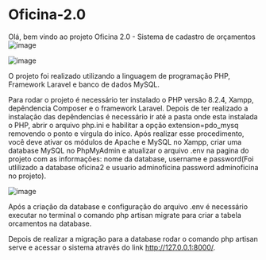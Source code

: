 # Oficina-2.0
Olá, bem vindo ao projeto Oficina 2.0 - Sistema de cadastro de orçamentos
![image](https://github.com/matheuspereiramartinscd/Oficina-2.0/assets/136721687/71c57e8b-be50-451a-930c-9e079a88a9ba)

![image](https://github.com/matheuspereiramartinscd/Oficina-2.0/assets/136721687/517bc1c2-db9d-47b7-bdf7-51d2e94b4a9e)


O projeto foi realizado utilizando a linguagem de programação PHP, Framework Laravel e banco de dados MySQL.

Para rodar o projeto é necessário ter instalado o PHP versão 8.2.4, Xampp, depêndencia Composer e o framework Laravel. Depois de ter realizado a instalação das depêndencias é necessário ir até a pasta onde esta instalada o PHP, abrir o arquivo php.ini e habilitar a opção extension=pdo_mysq removendo o ponto e virgula do iníco. Após realizar esse procedimento, você deve ativar os módulos de Apache e MySQL no Xampp, criar uma database MySQL no PhpMyAdmin e atualizar o arquivo .env na pagina do projeto com as informações: nome da database, username e password(Foi utlilizado a database oficina2 e usuario adminoficina password adminoficina no projeto).

![image](https://github.com/matheuspereiramartinscd/Oficina-2.0/assets/136721687/021f14ca-4c7b-4ec0-8edb-4e8b95e9f9d9)

Após a criação da database e configuração do arquivo .env é necessário executar no terminal o comando php artisan migrate para criar a tabela orcamentos na database. 

Depois de realizar a migração para a database rodar o comando php artisan serve e acessar o sistema através do link http://127.0.0.1:8000/.



